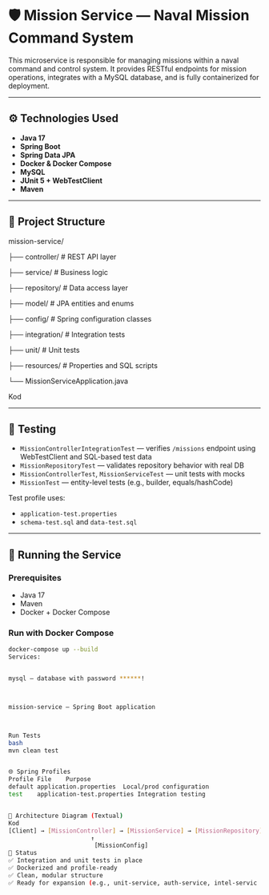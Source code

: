 # 🛡️ Mission Service — Naval Mission Command System

This microservice is responsible for managing missions within a naval command and control system. It provides RESTful endpoints for mission operations, integrates with a MySQL database, and is fully containerized for deployment.

---

## ⚙️ Technologies Used

- **Java 17**
- **Spring Boot**
- **Spring Data JPA**
- **Docker & Docker Compose**
- **MySQL**
- **JUnit 5 + WebTestClient**
- **Maven**

---

## 📁 Project Structure

mission-service/ 

├── controller/ # REST API layer 

├── service/ # Business logic 

├── repository/ # Data access layer 

├── model/ # JPA entities and enums 

├── config/ # Spring configuration classes 

├── integration/ # Integration tests 

├── unit/ # Unit tests 

├── resources/ # Properties and SQL scripts 

└── MissionServiceApplication.java

Kod

---

## 🧪 Testing

- `MissionControllerIntegrationTest` — verifies `/missions` endpoint using WebTestClient and SQL-based test data
- `MissionRepositoryTest` — validates repository behavior with real DB
- `MissionControllerTest`, `MissionServiceTest` — unit tests with mocks
- `MissionTest` — entity-level tests (e.g., builder, equals/hashCode)

Test profile uses:
- `application-test.properties`
- `schema-test.sql` and `data-test.sql`

---


## 🚀 Running the Service


### Prerequisites

- Java 17
- Maven
- Docker + Docker Compose


### Run with Docker Compose

```bash
docker-compose up --build
Services:


mysql — database with password ******!



mission-service — Spring Boot application



Run Tests
bash
mvn clean test


🌐 Spring Profiles
Profile	File	Purpose
default	application.properties	Local/prod configuration
test	application-test.properties	Integration testing


🧭 Architecture Diagram (Textual)
Kod
[Client] → [MissionController] → [MissionService] → [MissionRepository] → [MySQL]
                       ↑
                        [MissionConfig]
📌 Status
✅ Integration and unit tests in place
✅ Dockerized and profile-ready
✅ Clean, modular structure
✅ Ready for expansion (e.g., unit-service, auth-service, intel-servic
